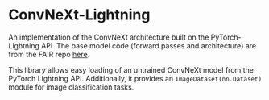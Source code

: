 # ConvNeXt-Lightning
An implementation of the ConvNeXt architecture built on the PyTorch-Lightning API. The base model code (forward passes and architecture) are from the FAIR repo [here](https://github.com/facebookresearch/ConvNeXt).

This library allows easy loading of an untrained ConvNeXt model from the PyTorch Lightning API. Additionally, it provides an `ImageDataset(nn.Dataset)` module for image classification tasks. 


